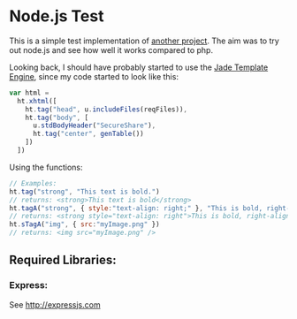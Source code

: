 # Node.js Test

This is a simple test implementation of [another project](http://github.com/matheus23/School-Project).
The aim was to try out node.js and see how well it works compared to php.

Looking back, I should have probably started to use the [Jade Template Engine](http://jade-lang.com/), since
my code started to look like this:

````javascript
var html =
  ht.xhtml([
    ht.tag("head", u.includeFiles(reqFiles)),
    ht.tag("body", [
      u.stdBodyHeader("SecureShare"),
      ht.tag("center", genTable())
    ])
  ])
````

Using the functions:

````javascript
// Examples:
ht.tag("strong", "This text is bold.")
// returns: <strong>This text is bold</strong>
ht.tagA("strong", { style:"text-align: right;" }, "This is bold, right-aligned text.")
// returns: <strong style="text-align: right">This is bold, right-aligned text.</strong>
ht.sTagA("img", { src:"myImage.png" })
// returns: <img src="myImage.png" />
````

## Required Libraries:

### Express:

See http://expressjs.com
